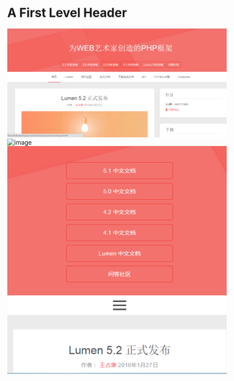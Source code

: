 A First Level Header
====================

![image](https://github.com/wzkacxl/Bootstrap/blob/master/image/lg.png)
![image](https://github.com/wzkacxl/Bootstrap/blob/master/image/sm.png)
![image](https://github.com/wzkacxl/Bootstrap/blob/master/image/sm1.png)
